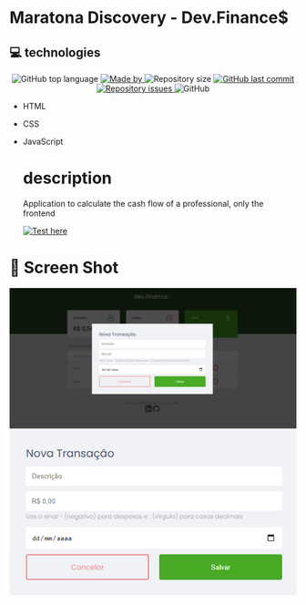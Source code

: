 # Maratona Discovery - Dev.Finance$

## 💻 technologies
<p align="center">
<img alt="GitHub top language" src="https://img.shields.io/github/languages/top/HenriqueVAzquez/codigo-final-maratona-discovery?color=%09165F">
  
<a href="https://linkedin.com/in/henrique-vazquez" target="_blank" rel="noopener noreferrer">
    <img alt="Made by" src="https://img.shields.io/badge/made%20by-Henrique%20Vazquez-%09165F">
  </a>
  
  <img alt="Repository size" src="https://img.shields.io/github/repo-size/HenriqueVAzquez/codigo-final-maratona-discovery?color=%09165F">
  
  <a href="https://github.com/HenriqueVazquez/codigo-final-maratona-discovery/commits/master">
    <img alt="GitHub last commit" src="https://img.shields.io/github/last-commit/HenriqueVazquez/codigo-final-maratona-discovery?color=%09165F">
  </a>
  
  <a href="https://github.com/HenriqueVazquez/codigo-final-maratona-discovery/issues">
    <img alt="Repository issues" src="https://img.shields.io/github/issues/HenriqueVazquez/codigo-final-maratona-discovery?color=%09165F">       
  </a>
  
  <img alt="GitHub" src="https://img.shields.io/github/license/HenriqueVazquez/codigo-final-maratona-discovery?color=%09165F">
  
<p>

* HTML
* CSS
* JavaScript
  
  # description
  
  <p>Application to calculate the cash flow of a professional, only the frontend</p>
  <a href="https://henriquevazquez.github.io/codigo-final-maratona-discovery/index.html#" target="_blank" rel="noopener noreferrer">
    <img alt="Test here" src="https://img.shields.io/badge/Test%20here-Dev.Finance$-%09165F">
  </a>
  

# 🎥 Screen Shot

<div align="center">
<img src="./assets/screenShot/main.png">
  <img src="./assets/screenShot/form.png">
